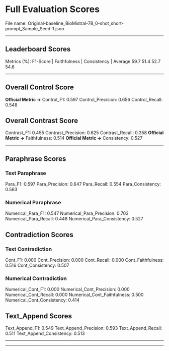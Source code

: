 # Full Evaluation Scores

File name: Original-baseline_BioMistral-7B_0-shot_short-prompt_Sample_Seed-1.json


---

## Leaderboard Scores

Metrics (%): F1-Score | Faithfulness | Consistency | Average
                59.7        51.4          52.7        54.6

---

## Overall Control Score

**Official Metric ->** Control_F1: 0.597
Control_Precision: 0.656
Control_Recall: 0.548

## Overall Contrast Score

Contrast_F1: 0.455
Contrast_Precision: 0.625
Contrast_Recall: 0.358
**Official Metric ->** Faithfulness: 0.514
**Official Metric ->** Consistency: 0.527

---


## Paraphrase Scores


### Text Paraphrase

Para_F1: 0.597
Para_Precision: 0.647
Para_Recall: 0.554
Para_Consistency: 0.563


### Numerical Paraphrase

Numerical_Para_F1: 0.547
Numerical_Para_Precision: 0.703
Numerical_Para_Recall: 0.448
Numerical_Para_Consistency: 0.527


## Contradiction Scores


### Text Contradiction

Cont_F1: 0.000
Cont_Precision: 0.000
Cont_Recall: 0.000
Cont_Faithfulness: 0.516
Cont_Consistency: 0.507


### Numerical Contradiction

Numerical_Cont_F1: 0.000
Numerical_Cont_Precision: 0.000
Numerical_Cont_Recall: 0.000
Numerical_Cont_Faithfulness: 0.500
Numerical_Cont_Consistency: 0.414


## Text_Append Scores

Text_Append_F1: 0.549
Text_Append_Precision: 0.593
Text_Append_Recall: 0.511
Text_Append_Consistency: 0.513

---


---

